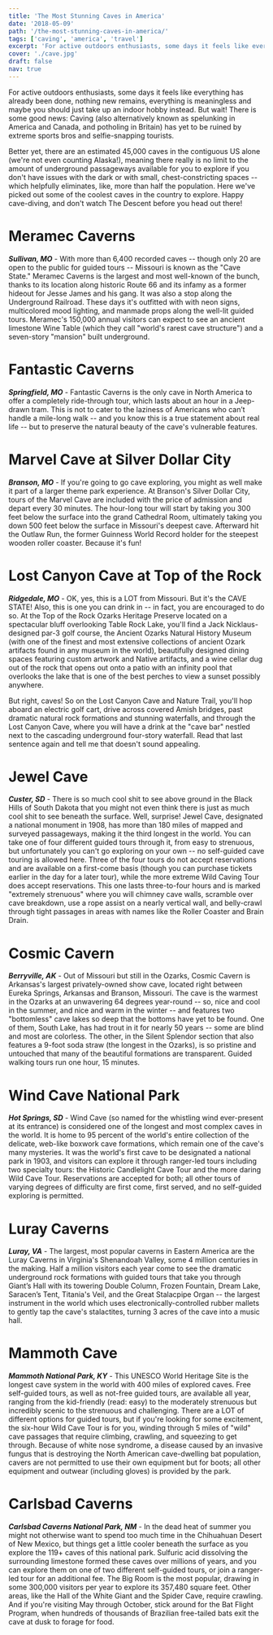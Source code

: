```yaml
---
title: 'The Most Stunning Caves in America'
date: '2018-05-09'
path: '/the-most-stunning-caves-in-america/'
tags: ['caving', 'america', 'travel']
excerpt: 'For active outdoors enthusiasts, some days it feels like everything has already been done, nothing new remains, everything is meaningless and maybe you should just take up an indoor hobby instead. But wait! There is some good news...'
cover: './cave.jpg'
draft: false
nav: true
---
```


For active outdoors enthusiasts, some days it feels like everything has already been done, nothing new remains, everything is meaningless and maybe you should just take up an indoor hobby instead. But wait! There is some good news: Caving (also alternatively known as spelunking in America and Canada, and potholing in Britain) has yet to be ruined by extreme sports bros and selfie-snapping tourists.

Better yet, there are an estimated 45,000 caves in the contiguous US alone (we're not even counting Alaska!), meaning there really is no limit to the amount of underground passageways available for you to explore if you don't have issues with the dark or with small, chest-constricting spaces -- which helpfully eliminates, like, more than half the population. Here we've picked out some of the coolest caves in the country to explore. Happy cave-diving, and don't watch The Descent before you head out there!

# Meramec Caverns

**_Sullivan, MO_** - With more than 6,400 recorded caves -- though only 20 are open to the public for guided tours -- Missouri is known as the "Cave State." Meramec Caverns is the largest and most well-known of the bunch, thanks to its location along historic Route 66 and its infamy as a former hideout for Jesse James and his gang. It was also a stop along the Underground Railroad. These days it's outfitted with with neon signs, multicolored mood lighting, and manmade props along the well-lit guided tours. Meramec's 150,000 annual visitors can expect to see an ancient limestone Wine Table (which they call "world's rarest cave structure") and a seven-story "mansion" built underground.

# Fantastic Caverns

**_Springfield, MO_** - Fantastic Caverns is the only cave in North America to offer a completely ride-through tour, which lasts about an hour in a Jeep-drawn tram. This is not to cater to the laziness of Americans who can’t handle a mile-long walk -- and you know this is a true statement about real life -- but to preserve the natural beauty of the cave's vulnerable features.

# Marvel Cave at Silver Dollar City

**_Branson, MO_** - If you're going to go cave exploring, you might as well make it part of a larger theme park experience. At Branson's Silver Dollar City, tours of the Marvel Cave are included with the price of admission and depart every 30 minutes. The hour-long tour will start by taking you 300 feet below the surface into the grand Cathedral Room, ultimately taking you down 500 feet below the surface in Missouri's deepest cave. Afterward hit the Outlaw Run, the former Guinness World Record holder for the steepest wooden roller coaster. Because it's fun!

# Lost Canyon Cave at Top of the Rock

**_Ridgedale, MO_** - OK, yes, this is a LOT from Missouri. But it's the CAVE STATE! Also, this is one you can drink in -- in fact, you are encouraged to do so. At the Top of the Rock Ozarks Heritage Preserve located on a spectacular bluff overlooking Table Rock Lake, you'll find a Jack Nicklaus-designed par-3 golf course, the Ancient Ozarks Natural History Museum (with one of the finest and most extensive collections of ancient Ozark artifacts found in any museum in the world), beautifully designed dining spaces featuring custom artwork and Native artifacts, and a wine cellar dug out of the rock that opens out onto a patio with an infinity pool that overlooks the lake that is one of the best perches to view a sunset possibly anywhere.

But right, caves! So on the Lost Canyon Cave and Nature Trail, you'll hop aboard an electric golf cart, drive across covered Amish bridges, past dramatic natural rock formations and stunning waterfalls, and through the Lost Canyon Cave, where you will have a drink at the "cave bar" nestled next to the cascading underground four-story waterfall. Read that last sentence again and tell me that doesn't sound appealing.

# Jewel Cave

**_Custer, SD_** - There is so much cool shit to see above ground in the Black Hills of South Dakota that you might not even think there is just as much cool shit to see beneath the surface. Well, surprise! Jewel Cave, designated a national monument in 1908, has more than 180 miles of mapped and surveyed passageways, making it the third longest in the world. You can take one of four different guided tours through it, from easy to strenuous, but unfortunately you can't go exploring on your own -- no self-guided cave touring is allowed here. Three of the four tours do not accept reservations and are available on a first-come basis (though you can purchase tickets earlier in the day for a later tour), while the more extreme Wild Caving Tour does accept reservations. This one lasts three-to-four hours and is marked "extremely strenuous" where you will chimney cave walls, scramble over cave breakdown, use a rope assist on a nearly vertical wall, and belly-crawl through tight passages in areas with names like the Roller Coaster and Brain Drain.

# Cosmic Cavern

**_Berryville, AK_** - Out of Missouri but still in the Ozarks, Cosmic Cavern is Arkansas's largest privately-owned show cave, located right between Eureka Springs, Arkansas and Branson, Missouri. The cave is the warmest in the Ozarks at an unwavering 64 degrees year-round -- so, nice and cool in the summer, and nice and warm in the winter -- and features two "bottomless" cave lakes so deep that the bottoms have yet to be found. One of them, South Lake, has had trout in it for nearly 50 years -- some are blind and most are colorless. The other, in the Silent Splendor section that also features a 9-foot soda straw (the longest in the Ozarks), is so pristine and untouched that many of the beautiful formations are transparent. Guided walking tours run one hour, 15 minutes.

# Wind Cave National Park

**_Hot Springs, SD_** - Wind Cave (so named for the whistling wind ever-present at its entrance) is considered one of the longest and most complex caves in the world. It is home to 95 percent of the world's entire collection of the delicate, web-like boxwork cave formations, which remain one of the cave's many mysteries. It was the world's first cave to be designated a national park in 1903, and visitors can explore it through ranger-led tours including two specialty tours: the Historic Candlelight Cave Tour and the more daring Wild Cave Tour. Reservations are accepted for both; all other tours of varying degrees of difficulty are first come, first served, and no self-guided exploring is permitted.

# Luray Caverns

**_Luray, VA_** - The largest, most popular caverns in Eastern America are the Luray Caverns in Virginia's Shenandoah Valley, some 4 million centuries in the making. Half a million visitors each year come to see the dramatic underground rock formations with guided tours that take you through Giant’s Hall with its towering Double Column, Frozen Fountain, Dream Lake, Saracen’s Tent, Titania's Veil, and the Great Stalacpipe Organ -- the largest instrument in the world which uses electronically-controlled rubber mallets to gently tap the cave's stalactites, turning 3 acres of the cave into a music hall.

# Mammoth Cave

**_Mammoth National Park, KY_** - This UNESCO World Heritage Site is the longest cave system in the world with 400 miles of explored caves.​ Free self-guided tours, as well as not-free guided tours, are available all year, ranging from the kid-friendly (read: easy) to the moderately strenuous but incredibly scenic to the strenuous and challenging. There are a LOT of different options for guided tours, but if you're looking for some excitement, the six-hour Wild Cave Tour is for you, winding through 5 miles of "wild" cave passages that require climbing, crawling, and squeezing to get through. Because of white nose syndrome, a disease caused by an invasive fungus that is destroying the North American cave-dwelling bat population, cavers are not permitted to use their own equipment but for boots; all other equipment and outwear (including gloves) is provided by the park.

# Carlsbad Caverns

**_Carlsbad Caverns National Park, NM_** - In the dead heat of summer you might not otherwise want to spend too much time in the Chihuahuan Desert of New Mexico, but things get a little cooler beneath the surface as you explore the 119+ caves of this national park. Sulfuric acid dissolving the surrounding limestone formed these caves over millions of years, and you can explore them on one of two different self-guided tours, or join a ranger-led tour for an additional fee. The Big Room is the most popular, drawing in some 300,000 visitors per year to explore its 357,480 square feet. Other areas, like the Hall of the White Giant and the Spider Cave, require crawling. And if you're visiting May through October, stick around for the Bat Flight Program, when hundreds of thousands of Brazilian free-tailed bats exit the cave at dusk to forage for food.

